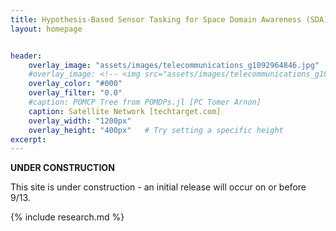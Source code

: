 ```yaml
---
title: Hypothesis-Based Sensor Tasking for Space Domain Awareness (SDA)
layout: homepage


header:
    overlay_image: "assets/images/telecommunications_g1092964846.jpg"
    #overlay_image: <!-- <img src="assets/images/telecommunications_g1092964846.jpg" alt="Image" style="max-width: 1600px; height: auto;"> -->
    overlay_color: "#000"
    overlay_filter: "0.0"
    #caption: POMCP Tree from POMDPs.jl [PC Tomer Arnon]
    caption: Satellite Network [techtarget.com]
    overlay_width: "1200px"  
    overlay_height: "400px"   # Try setting a specific height
excerpt: 
---
```

<!-- <style>
  .page-header {
    background-size: contain !important; /* Make sure the image is not stretched */
    background-repeat: no-repeat;
    background-position: center;
    height: 400px; /* Adjust the height as needed */
    width: 1200px;
  }
</style> -->

<!-- <img src="assets/images/telecommunications_g1092964846.jpg" alt="Image" style="max-width: 1600px; height: auto;"> -->


**UNDER CONSTRUCTION**

This site is under construction - an initial release will occur on or before 9/13.

{% include research.md %}




